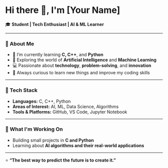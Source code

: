 # Hi there 👋, I'm [Your Name]

🎓 **Student | Tech Enthusiast | AI & ML Learner**

---

### 🧠 About Me  
- 🔭 I’m currently learning **C, C++**, and **Python**  
- 🤖 Exploring the world of **Artificial Intelligence** and **Machine Learning**  
- 💻 Passionate about **technology**, **problem-solving**, and **innovation**  
- 🌱 Always curious to learn new things and improve my coding skills  

---

### 🧩 Tech Stack  
- **Languages:** C, C++, Python  
- **Areas of Interest:** AI, ML, Data Science, Algorithms  
- **Tools & Platforms:** GitHub, VS Code, Jupyter Notebook  

---

### 🚀 What I'm Working On  
- Building small projects in **C and Python**  
- Learning about **AI algorithms and their real-world applications**  


---

⭐ **“The best way to predict the future is to create it.”**

